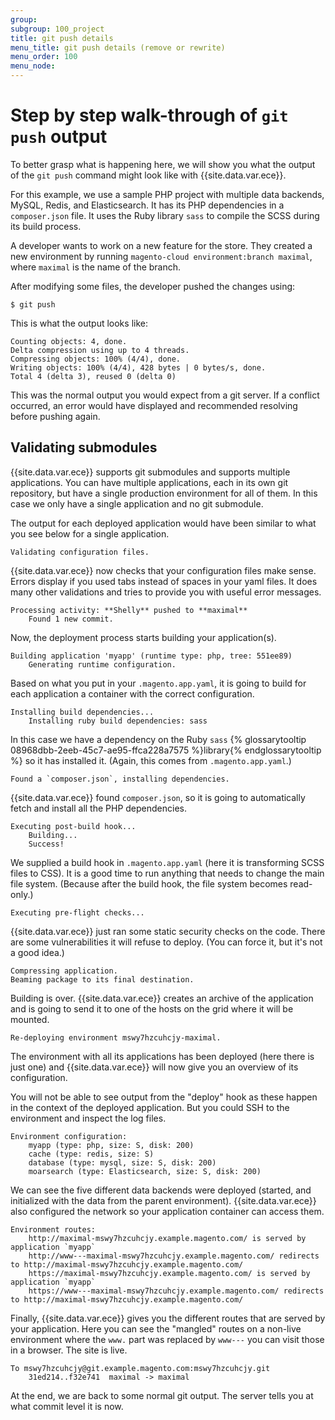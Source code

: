 ```yaml
---
group:
subgroup: 100_project
title: git push details
menu_title: git push details (remove or rewrite)
menu_order: 100
menu_node:
---
```


# Step by step walk-through of `git push` output

To better grasp what is happening here, we will show you what the output of the `git push` command might look like with {{site.data.var.ece}}.

For this example, we use a sample PHP project with multiple data backends, MySQL, Redis, and Elasticsearch. It has its PHP dependencies in a `composer.json` file. It uses the Ruby library `sass` to compile the SCSS during its build process.

A developer wants to work on a new feature for the store. They created a new environment by running `magento-cloud environment:branch maximal`, where `maximal` is the name of the branch.

After modifying some files, the developer pushed the changes using:

    $ git push

This is what the output looks like:

    Counting objects: 4, done.
    Delta compression using up to 4 threads.
    Compressing objects: 100% (4/4), done.
    Writing objects: 100% (4/4), 428 bytes | 0 bytes/s, done.
    Total 4 (delta 3), reused 0 (delta 0)

This was the normal output you would expect from a git server. If a conflict occurred, an error would have displayed and recommended resolving before pushing again.

## Validating submodules

{{site.data.var.ece}} supports git submodules and supports multiple applications. You can have multiple applications, each in its own git repository, but have a single production environment for all of them. In this case we only have a single application and no git submodule.

The output for each deployed application would have been similar to what you see below for a single application.

    Validating configuration files.

{{site.data.var.ece}} now checks that your configuration files make sense. Errors display if you used tabs instead of spaces in your yaml files. It does many other validations and tries to provide you with useful error messages.

    Processing activity: **Shelly** pushed to **maximal**
        Found 1 new commit.

Now, the deployment process starts building your application(s).

    Building application 'myapp' (runtime type: php, tree: 551ee89)
        Generating runtime configuration.

Based on what you put in your `.magento.app.yaml`, it is going to build for each application a container with the correct configuration.

    Installing build dependencies...
        Installing ruby build dependencies: sass

In this case we have a dependency on the Ruby  `sass` {% glossarytooltip 08968dbb-2eeb-45c7-ae95-ffca228a7575 %}library{% endglossarytooltip %} so it has installed it. (Again, this comes from `.magento.app.yaml`.)

    Found a `composer.json`, installing dependencies.

{{site.data.var.ece}} found `composer.json`, so it is going to automatically fetch and install all the PHP dependencies.

    Executing post-build hook...
        Building...
        Success!

We supplied a build hook in `.magento.app.yaml` (here it is transforming SCSS files to CSS). It is a good time to run  anything that needs to change the main file system. (Because after the build hook, the file system becomes read-only.)

    Executing pre-flight checks...

{{site.data.var.ece}} just ran some static security checks on the code. There are some vulnerabilities it will refuse to deploy. (You can force it, but it's not a good idea.)

    Compressing application.
    Beaming package to its final destination.

Building is over. {{site.data.var.ece}} creates an archive of the application and is going to send it to one of the hosts on the grid where it will be mounted.

    Re-deploying environment mswy7hzcuhcjy-maximal.

The environment with all its applications has been deployed (here there is just one) and {{site.data.var.ece}} will now give you an overview of its configuration.

You will not be able to see output from the "deploy" hook as these happen in the context of the deployed application. But you could SSH to the environment and inspect the log files.

    Environment configuration:
        myapp (type: php, size: S, disk: 200)
        cache (type: redis, size: S)
        database (type: mysql, size: S, disk: 200)
        moarsearch (type: Elasticsearch, size: S, disk: 200)

We can see the five different data backends were deployed (started, and initialized with the data from the parent environment). {{site.data.var.ece}} also  configured the network so your application container can access them.

    Environment routes:
        http://maximal-mswy7hzcuhcjy.example.magento.com/ is served by application `myapp`
        http://www---maximal-mswy7hzcuhcjy.example.magento.com/ redirects to http://maximal-mswy7hzcuhcjy.example.magento.com/
        https://maximal-mswy7hzcuhcjy.example.magento.com/ is served by application `myapp`
        https://www---maximal-mswy7hzcuhcjy.example.magento.com/ redirects to http://maximal-mswy7hzcuhcjy.example.magento.com/

Finally, {{site.data.var.ece}} gives you the different routes that are served by your application. Here you can see the "mangled" routes on a non-live environment where the `www.` part was replaced by `www---` you can visit those in a browser. The site is live.

    To mswy7hzcuhcjy@git.example.magento.com:mswy7hzcuhcjy.git
        31ed214..f32e741  maximal -> maximal

At the end, we are back to some normal git output. The server tells you at what commit level it is now.
